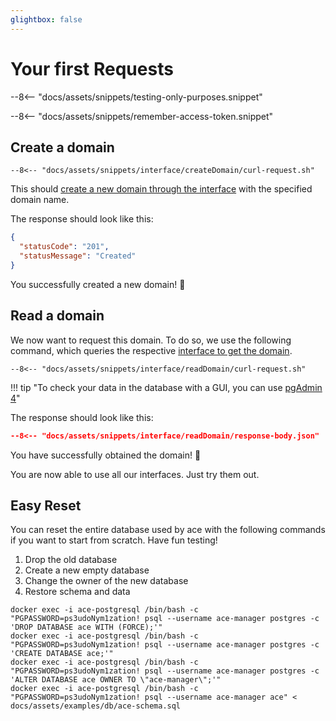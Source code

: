 ```yaml
---
glightbox: false
---
```


# Your first Requests

--8<-- "docs/assets/snippets/testing-only-purposes.snippet"

--8<-- "docs/assets/snippets/remember-access-token.snippet"

## Create a domain
```shell title="Create a domain"
--8<-- "docs/assets/snippets/interface/createDomain/curl-request.sh"
```
This should [create a new domain through the interface](/interfaces/endpoints/single/domain/createDomain/) with the specified domain name.

The response should look like this:
```json title="Successful (201 Created) Reponse Content"
{
  "statusCode": "201",
  "statusMessage": "Created"
}
```

You successfully created a new domain! :partying_face: 

## Read a domain

We now want to request this domain. To do so, we use the following command, which queries the respective [interface to get the domain](/interfaces/endpoints/single/domain/getDomain/).

```shell title="Get the domain"
--8<-- "docs/assets/snippets/interface/readDomain/curl-request.sh"
```

!!! tip "To check your data in the database with a GUI, you can use [pgAdmin 4](https://www.pgadmin.org/download/)"

The response should look like this:
```json title="Successful (200 Ok) Reponse Content"
--8<-- "docs/assets/snippets/interface/readDomain/response-body.json"
```
You have successfully obtained the domain! :star_struck: 

You are now able to use all our interfaces. Just try them out. 

## Easy Reset

You can reset the entire database used by ace with the following commands if you want to start from scratch. 
Have fun testing!

1. Drop the old database
2. Create a new empty database
3. Change the owner of the new database
4. Restore schema and data

```shell title="Commands for the reset"
docker exec -i ace-postgresql /bin/bash -c "PGPASSWORD=ps3udoNym1zation! psql --username ace-manager postgres -c 'DROP DATABASE ace WITH (FORCE);'"
docker exec -i ace-postgresql /bin/bash -c "PGPASSWORD=ps3udoNym1zation! psql --username ace-manager postgres -c 'CREATE DATABASE ace;'"
docker exec -i ace-postgresql /bin/bash -c "PGPASSWORD=ps3udoNym1zation! psql --username ace-manager postgres -c 'ALTER DATABASE ace OWNER TO \"ace-manager\";'"
docker exec -i ace-postgresql /bin/bash -c "PGPASSWORD=ps3udoNym1zation! psql --username ace-manager ace" < docs/assets/examples/db/ace-schema.sql
```

